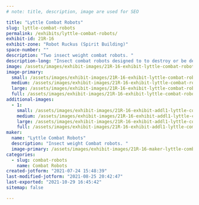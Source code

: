 ```yaml
---
# note: title, description, image are used for SEO

title: "Lyttle Combat Robots"
slug: lyttle-combat-robots
permalink: /exhibits/lyttle-combat-robots/
exhibit-id: 21R-16
exhibit-zone: "Robot Ruckus (Spirit Building)"
space-number: ""
description: "Two insect weight combat robots. "
description-long: "Insect combat robots designed to to destroy or be destroyed. "
image: /assets/images/exhibit-images/21R-16-exhibit-lyttle-combat-robots-23664f8d-b18b-4abb-b3c4-95dfa42a2163-large.jpeg
image-primary: 
  small: /assets/images/exhibit-images/21R-16-exhibit-lyttle-combat-robots-23664f8d-b18b-4abb-b3c4-95dfa42a2163-small.jpeg
  medium: /assets/images/exhibit-images/21R-16-exhibit-lyttle-combat-robots-23664f8d-b18b-4abb-b3c4-95dfa42a2163-medium.jpeg
  large: /assets/images/exhibit-images/21R-16-exhibit-lyttle-combat-robots-23664f8d-b18b-4abb-b3c4-95dfa42a2163-large.jpeg
  full: /assets/images/exhibit-images/21R-16-exhibit-lyttle-combat-robots-23664f8d-b18b-4abb-b3c4-95dfa42a2163-full.jpeg
additional-images: 
  - 1:
    small: /assets/images/exhibit-images/21R-16-exhibit-addl1-lyttle-combat-robots-e84f4238-7f9b-4de3-abd4-ca19cdc7b33e-small.jpeg
    medium: /assets/images/exhibit-images/21R-16-exhibit-addl1-lyttle-combat-robots-e84f4238-7f9b-4de3-abd4-ca19cdc7b33e-medium.jpeg
    large: /assets/images/exhibit-images/21R-16-exhibit-addl1-lyttle-combat-robots-e84f4238-7f9b-4de3-abd4-ca19cdc7b33e-large.jpeg
    full: /assets/images/exhibit-images/21R-16-exhibit-addl1-lyttle-combat-robots-e84f4238-7f9b-4de3-abd4-ca19cdc7b33e-full.jpeg
maker: 
  name: "Lyttle Combat Robots"
  description: "Insect weight Combat robots. "
  image-primary: /assets/images/exhibit-images/21R-16-maker-lyttle-combat-robots-image-medium.jpg
categories: 
  - slug: combat-robots
    name: Combat Robots
created-jotform: "2021-07-24 15:48:39"
last-modified-jotform: "2021-08-25 20:42:47"
last-exported: "2021-10-29 16:45:42"
sitemap: false

---
```

